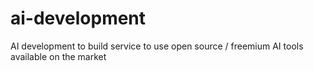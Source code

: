 # ai-development
AI development to build service to use open source / freemium AI tools available on the market
